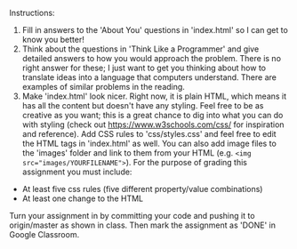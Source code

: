 Instructions:
1. Fill in answers to the 'About You' questions in 'index.html' so I can get to know you better!
2. Think about the questions in 'Think Like a Programmer' and give detailed answers to how you would approach the problem. There is no right answer for these; I just want to get you thinking about how to translate ideas into a language that computers understand. There are examples of similar problems in the reading.
3. Make 'index.html' look nicer. Right now, it is plain HTML, which means it has all the content but doesn't have any styling. Feel free to be as creative as you want; this is a great chance to dig into what you can do with styling (check out https://www.w3schools.com/css/ for inspiration and reference). Add CSS rules to 'css/styles.css' and feel free to edit the HTML tags in 'index.html' as well. You can also add image files to the 'images' folder and link to them from your HTML (e.g. ```<img src="images/YOURFILENAME">```). For the purpose of grading this assignment you must include:
* At least five css rules (five different property/value combinations)
* At least one change to the HTML

Turn your assignment in by committing your code and pushing it to origin/master as shown in class. Then mark the assignment as 'DONE' in Google Classroom.

